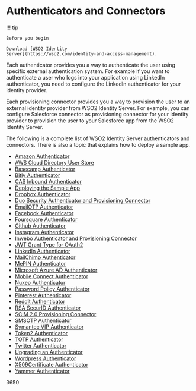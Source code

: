 # Authenticators and Connectors

!!! tip
    
    Before you begin
    
    Download [WSO2 Identity
    Server](https://wso2.com/identity-and-access-management).
    

Each authenticator provides you a way to authenticate the user using
specific external authentication system. For example if you want to
authenticate a user who logs into your application using LinkedIn
authenticator, you need to configure the LinkedIn authenticator for your
identity provider.

Each provisioning connector provides you a way to provision the user to
an external identity provider from WSO2 Identity Server. For example,
you can configure Salesforce connector as provisioning connector for
your identity provider to provision the user to your Salesforce app from
the WSO2 Identity Server.

The following is a complete list of WSO2 Identity Server authenticators
and connectors. There is also a topic that explains how to deploy a
sample app.

-   [Amazon Authenticator](_Amazon_Authenticator_)
-   [AWS Cloud Directory User Store](_AWS_Cloud_Directory_User_Store_)
-   [Basecamp Authenticator](_Basecamp_Authenticator_)
-   [Bitly Authenticator](_Bitly_Authenticator_)
-   [CAS Inbound Authenticator](_CAS_Inbound_Authenticator_)
-   [Deploying the Sample App](_Deploying_the_Sample_App_)
-   [Dropbox Authenticator](_Dropbox_Authenticator_)
-   [Duo Security Authenticator and Provisioning
    Connector](_Duo_Security_Authenticator_and_Provisioning_Connector_)
-   [EmailOTP Authenticator](_EmailOTP_Authenticator_)
-   [Facebook Authenticator](_Facebook_Authenticator_)
-   [Foursquare Authenticator](_Foursquare_Authenticator_)
-   [Github Authenticator](_Github_Authenticator_)
-   [Instagram Authenticator](_Instagram_Authenticator_)
-   [Inwebo Authenticator and Provisioning
    Connector](_Inwebo_Authenticator_and_Provisioning_Connector_)
-   [JWT Grant Type for OAuth2](_JWT_Grant_Type_for_OAuth2_)
-   [LinkedIn Authenticator](_LinkedIn_Authenticator_)
-   [MailChimp Authenticator](_MailChimp_Authenticator_)
-   [MePIN Authenticator](_MePIN_Authenticator_)
-   [Microsoft Azure AD
    Authenticator](_Microsoft_Azure_AD_Authenticator_)
-   [Mobile Connect Authenticator](_Mobile_Connect_Authenticator_)
-   [Nuxeo Authenticator](_Nuxeo_Authenticator_)
-   [Password Policy Authenticator](_Password_Policy_Authenticator_)
-   [Pinterest Authenticator](_Pinterest_Authenticator_)
-   [Reddit Authenticator](_Reddit_Authenticator_)
-   [RSA SecurID Authenticator](_RSA_SecurID_Authenticator_)
-   [SCIM 2.0 Provisioning Connector](_SCIM_2.0_Provisioning_Connector_)
-   [SMSOTP Authenticator](_SMSOTP_Authenticator_)
-   [Symantec VIP Authenticator](_Symantec_VIP_Authenticator_)
-   [Token2 Authenticator](_Token2_Authenticator_)
-   [TOTP Authenticator](_TOTP_Authenticator_)
-   [Twitter Authenticator](_Twitter_Authenticator_)
-   [Upgrading an Authenticator](_Upgrading_an_Authenticator_)
-   [Wordpress Authenticator](_Wordpress_Authenticator_)
-   [X509Certificate Authenticator](_X509Certificate_Authenticator_)
-   [Yammer Authenticator](_Yammer_Authenticator_)

3650
